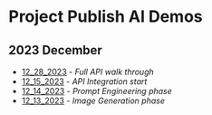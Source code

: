 # Project Publish AI Demos

## 2023 December

- [12_28_2023](https://github.com/williamboomer87/project-publish-ai/blob/main/md/demos/12_28_2023.md) - *Full API walk through*
- [12_15_2023](https://github.com/williamboomer87/project-publish-ai/blob/main/md/demos/12_15_2023.md) - *API Integration start*
- [12_14_2023](https://github.com/williamboomer87/project-publish-ai/blob/main/md/demos/12_14_2023.md) - *Prompt Engineering phase*
- [12_13_2023](https://github.com/williamboomer87/project-publish-ai/blob/main/md/demos/12_13_2013.md) - *Image Generation phase*
